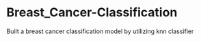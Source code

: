 # Breast_Cancer-Classification
Built a breast cancer classification model by utilizing knn classifier 
